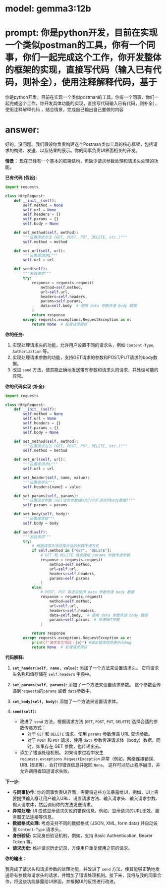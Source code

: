# model: gemma3:12b
# prompt: 你是python开发，目前在实现一个类似postman的工具，你有一个同事，你们一起完成这个工作，你开发整体的框架的实现，直接写代码（输入已有代码，则补全），使用注释解释代码，基于
你是python开发，目前在实现一个类似postman的工具，你有一个同事，你们一起完成这个工作，你开发具体功能的实现，直接写代码输入已有代码，则补全），使用注释解释代码
，结合情景，完成自己输出自己要做的内容
# answer: 
 好的，没问题。我们假设你负责构建这个Postman类似工具的核心框架，包括请求的构建、发送、以及结果的展示。你的同事负责UI界面相关的开发。

**情景：** 现在已经有一个基本的框架结构，但缺少请求参数处理和请求头处理的功能。

**已有代码 (假设):**

```python
import requests

class HttpRequest:
    def __init__(self):
        self.method = None
        self.url = None
        self.headers = {}
        self.params = {}
        self.body = None

    def set_method(self, method):
        """设置请求方法 (GET, POST, PUT, DELETE, etc.)"""
        self.method = method

    def set_url(self, url):
        """设置请求URL"""
        self.url = url

    def send(self):
        """发送请求"""
        try:
            response = requests.request(
                method=self.method,
                url=self.url,
                headers=self.headers,
                params=self.params,
                data=self.body  # 使用 data 参数传递 body 数据
            )
            return response
        except requests.exceptions.RequestException as e:
            return None  # 处理请求错误
```

**你的任务:**

1.  实现处理请求头的功能，允许用户设置不同的请求头，例如 `Content-Type`, `Authorization` 等。
2.  实现处理请求参数的功能，支持GET请求的参数和POST/PUT请求的body数据。
3.  改进 `send` 方法，使其能正确地发送带有参数和请求头的请求，并处理可能的异常。

**你的代码实现 (补全):**

```python
import requests

class HttpRequest:
    def __init__(self):
        self.method = None
        self.url = None
        self.headers = {}
        self.params = {}
        self.body = None

    def set_method(self, method):
        """设置请求方法 (GET, POST, PUT, DELETE, etc.)"""
        self.method = method

    def set_url(self, url):
        """设置请求URL"""
        self.url = url

    def set_header(self, name, value):
        """设置请求头"""
        self.headers[name] = value

    def set_params(self, params):
        """设置请求参数 (GET请求参数或POST/PUT请求的body数据)"""
        self.params = params

    def set_body(self, body):
        """设置请求体"""
        self.body = body

    def send(self):
        """发送请求"""
        try:
            # 根据请求方法选择合适的参数传递方式
            if self.method in ["GET", "DELETE"]:
                # GET 和 DELETE 请求使用 params 参数传递参数
                response = requests.request(
                    method=self.method,
                    url=self.url,
                    headers=self.headers,
                    params=self.params
                )
            else:
                # POST, PUT 等请求使用 data 参数传递 body 数据
                response = requests.request(
                    method=self.method,
                    url=self.url,
                    headers=self.headers,
                    data=self.body,  # 使用 data 参数传递 body 数据
                    params=self.params  # 传递GET参数
                )

            return response
        except requests.exceptions.RequestException as e:
            print(f"请求发生错误：{e}") #输出错误信息便于debug
            return None  # 处理请求错误
```

**代码解释:**

1.  **`set_header(self, name, value)`:**  添加了一个方法来设置请求头。  它将请求头名称和值存储在 `self.headers` 字典中。

2.  **`set_params(self, params)`:**  添加了一个方法来设置请求参数。 这个参数会传递到`requests`的`params` 或者 `data`参数中。

3.  **`set_body(self, body)`:**  添加了一个方法来设置请求体。

4.  **`send(self)`:**
    *   改进了 `send` 方法，根据请求方法 (`GET`, `POST`, `PUT`, `DELETE`)  选择合适的参数传递方式：
        *   对于 `GET` 和 `DELETE` 请求，使用 `params` 参数传递 URL 查询参数。
        *   对于 `POST` 和 `PUT` 请求，使用 `data` 参数传递请求体（body）数据。同时，如果存在 GET 参数，也传递出去。
    *   添加了错误处理机制。  如果请求过程中发生 `requests.exceptions.RequestException` 异常（例如，网络连接错误、URL 错误等），会打印错误信息并返回 `None`。  这样可以防止程序崩溃，并允许调用者知道请求失败。

**下一步:**

*   **与同事协作:**  你的同事负责UI界面，需要将这些方法暴露给UI，例如，UI上需要提供输入框让用户输入URL、设置请求方法、输入请求头、输入请求参数、输入请求体，然后调用你的方法发送请求。
*   **异常处理:**  UI 应该显示请求失败的错误信息，例如，显示请求的URL无效、服务器无法连接等信息。
*   **数据格式处理:** 考虑支持不同的数据格式 (JSON, XML, form data) 并自动设置 `Content-Type` 请求头。
*   **身份验证:** 实现身份验证机制，例如，支持 Basic Authentication, Bearer Token 等。
*   **请求历史:**  维护请求历史记录，方便用户重复使用之前的请求。

**你的输出：**

我完成了请求头和请求参数的处理功能，并改进了 `send` 方法，使其能够正确地发送带有参数和请求头的请求，并增加了错误处理机制。接下来，我将与我的同事合作，将这些功能暴露给UI界面，并根据UI的反馈进行改进。

